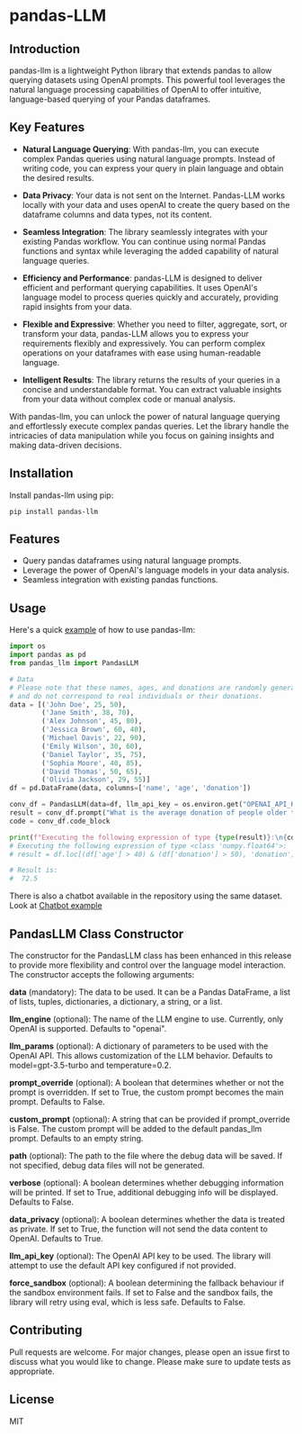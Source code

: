 # pandas-LLM

## Introduction
pandas-llm is a lightweight Python library that extends pandas to allow querying datasets using OpenAI prompts. This powerful tool leverages the natural language processing capabilities of OpenAI to offer intuitive, language-based querying of your Pandas dataframes.

## Key Features
- **Natural Language Querying**: With pandas-llm, you can execute complex Pandas queries using natural language prompts. Instead of writing code, you can express your query in plain language and obtain the desired results.

- **Data Privacy**: Your data is not sent on the Internet. Pandas-LLM works locally with your data and uses openAI to create the query based on the dataframe columns and data types, not its content.

- **Seamless Integration**: The library seamlessly integrates with your existing Pandas workflow. You can continue using normal Pandas functions and syntax while leveraging the added capability of natural language queries.

- **Efficiency and Performance**: pandas-LLM is designed to deliver efficient and performant querying capabilities. It uses OpenAI's language model to process queries quickly and accurately, providing rapid insights from your data.

- **Flexible and Expressive**: Whether you need to filter, aggregate, sort, or transform your data, pandas-LLM allows you to express your requirements flexibly and expressively. You can perform complex operations on your dataframes with ease using human-readable language.

- **Intelligent Results**: The library returns the results of your queries in a concise and understandable format. You can extract valuable insights from your data without complex code or manual analysis.

With pandas-llm, you can unlock the power of natural language querying and effortlessly execute complex pandas queries. Let the library handle the intricacies of data manipulation while you focus on gaining insights and making data-driven decisions.

## Installation

Install pandas-llm using pip:

```shell
pip install pandas-llm
```

## Features
- Query pandas dataframes using natural language prompts.
- Leverage the power of OpenAI's language models in your data analysis.
- Seamless integration with existing pandas functions.

## Usage
Here's a quick [example](https://github.com/DashyDashOrg/pandas-llm/blob/main/pandas_llm/example.py) of how to use pandas-llm:

```python
import os
import pandas as pd
from pandas_llm import PandasLLM

# Data
# Please note that these names, ages, and donations are randomly generated 
# and do not correspond to real individuals or their donations.
data = [('John Doe', 25, 50), 
        ('Jane Smith', 38, 70),
        ('Alex Johnson', 45, 80),
        ('Jessica Brown', 60, 40),
        ('Michael Davis', 22, 90),
        ('Emily Wilson', 30, 60),
        ('Daniel Taylor', 35, 75),
        ('Sophia Moore', 40, 85),
        ('David Thomas', 50, 65),
        ('Olivia Jackson', 29, 55)]
df = pd.DataFrame(data, columns=['name', 'age', 'donation'])

conv_df = PandasLLM(data=df, llm_api_key = os.environ.get("OPENAI_API_KEY"))
result = conv_df.prompt("What is the average donation of people older than 40 who donated more than $50?")
code = conv_df.code_block

print(f"Executing the following expression of type {type(result)}:\n{code}\n\nResult is:\n {result}\n")
# Executing the following expression of type <class 'numpy.float64'>:
# result = df.loc[(df['age'] > 40) & (df['donation'] > 50), 'donation'].mean()

# Result is:
#  72.5

```

There is also a chatbot available in the repository using the same dataset. 
Look at [Chatbot example](https://github.com/DashyDashOrg/pandas-llm/blob/main/pandas_llm/example-chatbot.py)

## PandasLLM Class Constructor

The constructor for the PandasLLM class has been enhanced in this release to provide more flexibility and control over the language model interaction. The constructor accepts the following arguments:

**data** (mandatory): The data to be used. It can be a Pandas DataFrame, a list of lists, tuples, dictionaries, a dictionary, a string, or a list.

**llm_engine** (optional): The name of the LLM engine to use. Currently, only OpenAI is supported. Defaults to "openai".

**llm_params** (optional): A dictionary of parameters to be used with the OpenAI API. This allows customization of the LLM behavior. Defaults to model=gpt-3.5-turbo and temperature=0.2.

**prompt_override** (optional): A boolean that determines whether or not the prompt is overridden. If set to True, the custom prompt becomes the main prompt. Defaults to False.

**custom_prompt** (optional): A string that can be provided if prompt_override is False. The custom prompt will be added to the default pandas_llm prompt. Defaults to an empty string.

**path** (optional): The path to the file where the debug data will be saved. If not specified, debug data files will not be generated.

**verbose** (optional): A boolean determines whether debugging information will be printed. If set to True, additional debugging info will be displayed. Defaults to False.

**data_privacy** (optional): A boolean determines whether the data is treated as private. If set to True, the function will not send the data content to OpenAI. Defaults to True.

**llm_api_key** (optional): The OpenAI API key to be used. The library will attempt to use the default API key configured if not provided.

**force_sandbox** (optional): A boolean determining the fallback behaviour if the sandbox environment fails. If set to False and the sandbox fails, the library will retry using eval, which is less safe. Defaults to False.


## Contributing
Pull requests are welcome. For major changes, please open an issue first to discuss what you would like to change. Please make sure to update tests as appropriate.

## License
MIT

